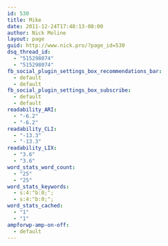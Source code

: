 ```yaml
---
id: 530
title: Mike
date: 2011-12-24T17:48:13-08:00
author: Nick Moline
layout: page
guid: http://www.nick.pro/?page_id=530
dsq_thread_id:
  - "515298074"
  - "515298074"
fb_social_plugin_settings_box_recommendations_bar:
  - default
  - default
fb_social_plugin_settings_box_subscribe:
  - default
  - default
readability_ARI:
  - "-6.2"
  - "-6.2"
readability_CLI:
  - "-13.3"
  - "-13.3"
readability_LIX:
  - "3.6"
  - "3.6"
word_stats_word_count:
  - "25"
  - "25"
word_stats_keywords:
  - s:4:"b:0;";
  - s:4:"b:0;";
word_stats_cached:
  - "1"
  - "1"
ampforwp-amp-on-off:
  - default
---
```

</form>